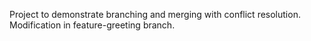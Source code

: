 Project to demonstrate branching and merging with conflict resolution.
Modification in feature-greeting branch.
